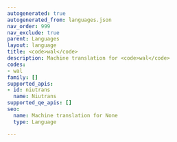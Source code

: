 ```yaml
---
autogenerated: true
autogenerated_from: languages.json
nav_order: 999
nav_exclude: true
parent: Languages
layout: language
title: <code>wal</code>
description: Machine translation for <code>wal</code>
codes:
- wal
family: []
supported_apis:
- id: niutrans
  name: Niutrans
supported_qe_apis: []
seo:
  name: Machine translation for None
  type: Language

---
```


